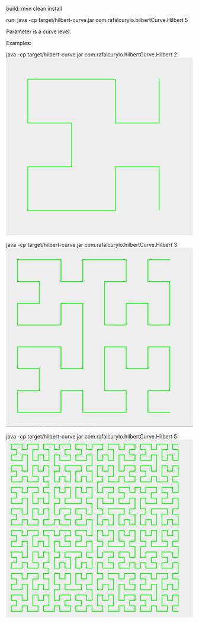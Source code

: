 build:
  mvn clean install

run:
  java -cp target/hilbert-curve.jar com.rafalcurylo.hilbertCurve.Hilbert 5

Parameter is a curve level.

Examples:

java -cp target/hilbert-curve.jar com.rafalcurylo.hilbertCurve.Hilbert 2
![lvl2](examples/lvl2.png?raw=true "lvl2")

java -cp target/hilbert-curve.jar com.rafalcurylo.hilbertCurve.Hilbert 3
![lvl3](examples/lvl3.png?raw=true "lvl3")

java -cp target/hilbert-curve.jar com.rafalcurylo.hilbertCurve.Hilbert 5
![lvl5](examples/lvl5.png?raw=true "lvl5")
